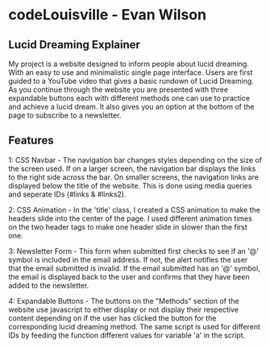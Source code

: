 # codeLouisville - Evan Wilson

## Lucid Dreaming Explainer ##

My project is a website designed to inform people about lucid dreaming. With an easy to use and minimalistic single page interface. Users are first guided to a YouTube video that gives a basic rundown of Lucid Dreaming. As you continue through the website you are presented with three expandable buttons each with different methods one can use to practice and achieve a lucid dream. It also gives you an option at the bottom of the page to subscribe to a newsletter. 

## Features ##

1: CSS Navbar - The navigation bar changes styles depending on the size of the screen used. If on a larger screen, the navigation bar displays the links to the right side across the bar. On smaller screens, the navigation links are displayed below the title of the website. This is done using media queries and seperate IDs (#links & #links2). 

2: CSS Animation - In the 'title' class, I created a CSS animation to make the headers slide into the center of the page. I used different animation times on the two header tags to make one header slide in slower than the first one. 

3: Newsletter Form - This form when submitted first checks to see if an '@' symbol is included in the email address. If not, the alert notifies the user that the email submitted is invalid. If the email submitted has an '@' symbol, the email is displayed back to the user and confirms that they have been added to the newsletter.

4: Expandable Buttons - The buttons on the "Methods" section of the website use javascript to either display or not display their respective content depending on if the user has clicked the button for the corresponding lucid dreaming method. The same script is used for different IDs by feeding the function different values for variable 'a' in the script.